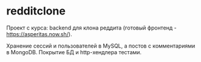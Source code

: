 # redditclone

Проект с курса: backend для клона реддита (готовый фронтенд - https://asperitas.now.sh/). 

Хранение сессий и пользователей в MySQL, а постов с комментариями в MongoDB. 
Покрытие БД и http-хендлера тестами.
